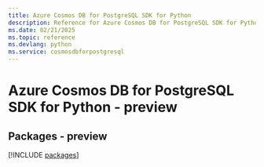 ```yaml
---
title: Azure Cosmos DB for PostgreSQL SDK for Python
description: Reference for Azure Cosmos DB for PostgreSQL SDK for Python
ms.date: 02/21/2025
ms.topic: reference
ms.devlang: python
ms.service: cosmosdbforpostgresql
---
```

# Azure Cosmos DB for PostgreSQL SDK for Python - preview
## Packages - preview
[!INCLUDE [packages](cosmos-db-for-postgresql-index.md)]